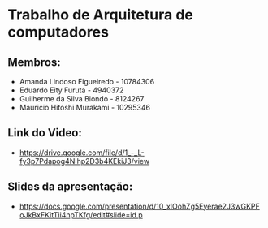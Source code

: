 # Trabalho de Arquitetura de computadores

## Membros:
- Amanda Lindoso Figueiredo - 10784306
- Eduardo Eity Furuta - 4940372
- Guilherme da Silva Biondo - 8124267
- Mauricio Hitoshi Murakami - 10295346

## Link do Video:
- https://drive.google.com/file/d/1_-_L-fy3p7Pdapog4NIhp2D3b4KEkiJ3/view

## Slides da apresentação:
- https://docs.google.com/presentation/d/10_xIOohZg5Eyerae2J3wGKPFoJkBxFKitTii4npTKfg/edit#slide=id.p
